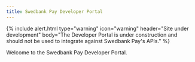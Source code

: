 ```yaml
---
title: Swedbank Pay Developer Portal
---
```


{% include alert.html type="warning"
                      icon="warning"
                      header="Site under development"
                      body="The Developer Portal is under construction and should not be used to integrate against Swedbank Pay's APIs." %}

Welcome to the Swedbank Pay Developer Portal.